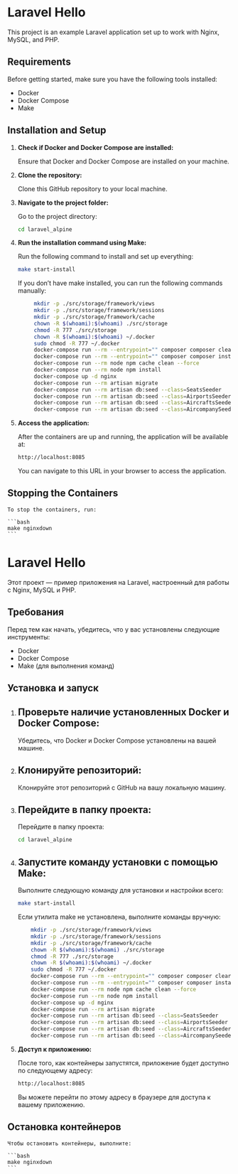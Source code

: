 # Laravel Hello

This project is an example Laravel application set up to work with Nginx, MySQL, and PHP.

## Requirements

Before getting started, make sure you have the following tools installed:

- Docker
- Docker Compose
- Make

## Installation and Setup

1. **Check if Docker and Docker Compose are installed:**

   Ensure that Docker and Docker Compose are installed on your machine.

2. **Clone the repository:**

   Clone this GitHub repository to your local machine.

3. **Navigate to the project folder:**

   Go to the project directory:

   ```bash
   cd laravel_alpine
   ```
4. **Run the installation command using Make:**

    Run the following command to install and set up everything:

    ```bash
   make start-install

    ```

   If you don’t have make installed, you can run the following commands manually:

   ```bash
        mkdir -p ./src/storage/framework/views
        mkdir -p ./src/storage/framework/sessions
        mkdir -p ./src/storage/framework/cache	
        chown -R $(whoami):$(whoami) ./src/storage
        chmod -R 777 ./src/storage
        chown -R $(whoami):$(whoami) ~/.docker
        sudo chmod -R 777 ~/.docker
        docker-compose run --rm --entrypoint="" composer composer clear-cache
        docker-compose run --rm --entrypoint="" composer composer install
        docker-compose run --rm node npm cache clean --force
        docker-compose run --rm node npm install
        docker-compose up -d nginx
        docker-compose run --rm artisan migrate
        docker-compose run --rm artisan db:seed --class=SeatsSeeder
        docker-compose run --rm artisan db:seed --class=AirportsSeeder
        docker-compose run --rm artisan db:seed --class=AircraftsSeeder
        docker-compose run --rm artisan db:seed --class=AircompanySeeder
    ```

5. **Access the application:**

    After the containers are up and running, the application will be available at:

    ```bash
    http://localhost:8085
    ```

    You can navigate to this URL in your browser to access the application.

## Stopping the Containers

    To stop the containers, run:

    ```bash
    make nginxdown
    ```


# Laravel Hello

Этот проект — пример приложения на Laravel, настроенный для работы с Nginx, MySQL и PHP.

## Требования

Перед тем как начать, убедитесь, что у вас установлены следующие инструменты:

- Docker
- Docker Compose
- Make (для выполнения команд)

## Установка и запуск

1. ## Проверьте наличие установленных Docker и Docker Compose:

    Убедитесь, что Docker и Docker Compose установлены на вашей машине.

2. ## Клонируйте репозиторий:

    Клонируйте этот репозиторий с GitHub на вашу локальную машину.

3. ## Перейдите в папку проекта:

    Перейдите в папку проекта:

     ```bash
   cd laravel_alpine
    ```
4. ## Запустите команду установки с помощью Make:

    Выполните следующую команду для установки и настройки всего:

    ```bash
   make start-install

    ```
    Если утилита make не установлена, выполните команды вручную:

    ```bash
        mkdir -p ./src/storage/framework/views
        mkdir -p ./src/storage/framework/sessions
        mkdir -p ./src/storage/framework/cache	
        chown -R $(whoami):$(whoami) ./src/storage
        chmod -R 777 ./src/storage
        chown -R $(whoami):$(whoami) ~/.docker
        sudo chmod -R 777 ~/.docker
        docker-compose run --rm --entrypoint="" composer composer clear-cache
        docker-compose run --rm --entrypoint="" composer composer install
        docker-compose run --rm node npm cache clean --force
        docker-compose run --rm node npm install
        docker-compose up -d nginx        
        docker-compose run --rm artisan migrate        
        docker-compose run --rm artisan db:seed --class=SeatsSeeder
        docker-compose run --rm artisan db:seed --class=AirportsSeeder
        docker-compose run --rm artisan db:seed --class=AircraftsSeeder
        docker-compose run --rm artisan db:seed --class=AircompanySeeder
    ```

5. **Доступ к приложению:**

    После того, как контейнеры запустятся, приложение будет доступно по следующему адресу:

    ```bash
    http://localhost:8085
    ```

    Вы можете перейти по этому адресу в браузере для доступа к вашему приложению.

## Остановка контейнеров

    Чтобы остановить контейнеры, выполните:

    ```bash
    make nginxdown
    ```
